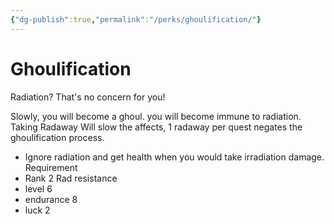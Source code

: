 ```yaml
---
{"dg-publish":true,"permalink":"/perks/ghoulification/"}
---
```


# Ghoulification

Radiation? That's no concern for you! 

Slowly, you will become a ghoul. you will become immune to radiation.
Taking Radaway Will slow the affects, 1 radaway per quest negates the ghoulification process.

- Ignore radiation and get health when you would take irradiation damage. 
Requirement
- Rank 2 Rad resistance
- level 6
- endurance 8
- luck 2
